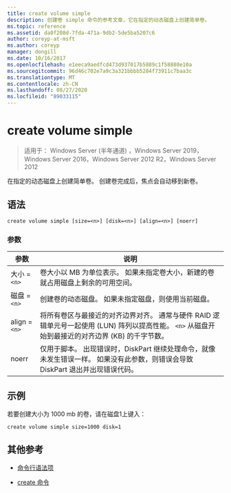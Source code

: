 ```yaml
---
title: create volume simple
description: 创建卷 simple 命令的参考文章，它在指定的动态磁盘上创建简单卷。
ms.topic: reference
ms.assetid: da0f208d-7fda-471a-9db2-5de5ba5207c6
author: coreyp-at-msft
ms.author: coreyp
manager: dongill
ms.date: 10/16/2017
ms.openlocfilehash: e1eeca9aedfcd473d937017b5889c1f58880e10a
ms.sourcegitcommit: 96d46c702e7a9c3a321bbbb5284f73911c7baa3c
ms.translationtype: MT
ms.contentlocale: zh-CN
ms.lasthandoff: 08/27/2020
ms.locfileid: "89033115"
---
```

# <a name="create-volume-simple"></a>create volume simple

> 适用于： Windows Server (半年通道) ，Windows Server 2019，Windows Server 2016，Windows Server 2012 R2，Windows Server 2012

在指定的动态磁盘上创建简单卷。 创建卷完成后，焦点会自动移到新卷。

## <a name="syntax"></a>语法

```
create volume simple [size=<n>] [disk=<n>] [align=<n>] [noerr]
```

### <a name="parameters"></a>参数

| 参数 | 说明 |
| --------- | ----------- |
| 大小 =`<n>`  | 卷大小以 MB 为单位表示。 如果未指定卷大小，新建的卷就占用磁盘上剩余的可用空间。 |
| 磁盘 =`<n>`  | 创建卷的动态磁盘。 如果未指定磁盘，则使用当前磁盘。 |
| align =`<n>` | 将所有卷区与最接近的对齐边界对齐。 通常与硬件 RAID 逻辑单元号一起使用 (LUN) 阵列以提高性能。 `<n>` 从磁盘开始到最接近的对齐边界 (KB) 的千字节数。 |
| noerr | 仅用于脚本。 出现错误时，DiskPart 继续处理命令，就像未发生错误一样。 如果没有此参数，则错误会导致 DiskPart 退出并出现错误代码。 |

## <a name="examples"></a>示例

若要创建大小为 1000 mb 的卷，请在磁盘1上键入：

```
create volume simple size=1000 disk=1
```

## <a name="additional-references"></a>其他参考

- [命令行语法项](command-line-syntax-key.md)

- [create 命令](create.md)
